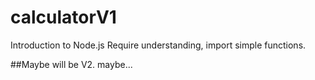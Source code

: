 # calculatorV1
Introduction to Node.js
Require understanding, import simple functions.

##Maybe will be V2. maybe...
